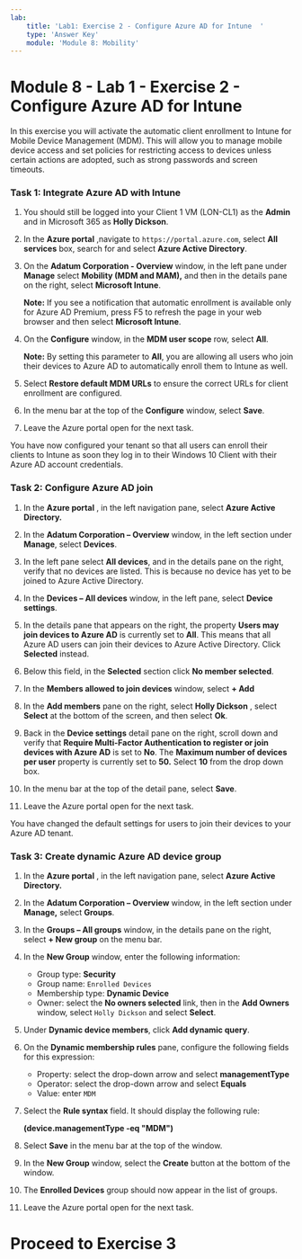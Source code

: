 ```yaml
---
lab:
    title: 'Lab1: Exercise 2 - Configure Azure AD for Intune  '
    type: 'Answer Key'
    module: 'Module 8: Mobility'
---
```


# Module 8 - Lab 1 - Exercise 2 - Configure Azure AD for Intune 

In this exercise you will activate the automatic client enrollment to Intune for Mobile Device Management (MDM). This will allow you to manage mobile device access and set policies for restricting access to devices unless certain actions are adopted, such as strong passwords and screen timeouts.

### Task 1: Integrate Azure AD with Intune

1. You should still be logged into your Client 1 VM (LON-CL1) as the **Admin** and in Microsoft 365 as **Holly Dickson**.

2. In the **Azure portal** ,navigate to `https://portal.azure.com`, select **All services** box, search for and select **Azure Active Directory**.

3. On the **Adatum Corporation - Overview** window, in the left pane under **Manage** select **Mobility (MDM and MAM),** and then in the details pane on the right, select **Microsoft Intune**.

    **Note:** If you see a notification that automatic enrollment is available only for Azure AD Premium, press F5 to refresh the page in your web browser and then select **Microsoft Intune**.

4. On the **Configure** window, in the **MDM user scope** row, select **All**.

    **Note:** By setting this parameter to **All**, you are allowing all users who join their devices to Azure AD to automatically enroll them to Intune as well.

5. Select **Restore default MDM URLs** to ensure the correct URLs for client enrollment are configured.

6. In the menu bar at the top of the **Configure** window, select **Save**.

7. Leave the Azure portal open for the next task.

You have now configured your tenant so that all users can enroll their clients to Intune as soon they log in to their Windows 10 Client with their Azure AD account credentials.


### Task 2: Configure Azure AD join

1. In the **Azure portal** , in the left navigation pane, select **Azure Active Directory.**

2. In the **Adatum Corporation – Overview** window, in the left section under **Manage**, select **Devices**.

3. In the left pane select **All devices**, and in the details pane on the right, verify that no devices are listed. This is because no device has yet to be joined to Azure Active Directory.

4. In the **Devices – All devices** window, in the left pane, select **Device settings**.

5. In the details pane that appears on the right, the property **Users may join devices to Azure AD** is currently set to **All**. This means that all Azure AD users can join their devices to Azure Active Directory. Click **Selected** instead.

6. Below this field, in the **Selected** section click **No member selected**.

7. In the **Members allowed to join devices** window, select **+ Add**

8. In the **Add members** pane on the right, select **Holly Dickson** , select **Select** at the bottom of the screen, and then select **Ok**.

9. Back in the **Device settings** detail pane on the right, scroll down and verify that **Require Multi-Factor Authentication to register or join devices with Azure AD** is set to **No**. The **Maximum number of devices per user** property is currently set to **50.** Select **10** from the drop down box.

10. In the menu bar at the top of the detail pane, select **Save**.

11. Leave the Azure portal open for the next task.

You have changed the default settings for users to join their devices to your Azure AD tenant.


### Task 3: Create dynamic Azure AD device group

1. In the **Azure portal** , in the left navigation pane, select **Azure Active Directory.**

2. In the **Adatum Corporation – Overview** window, in the left section under **Manage,** select **Groups**.

3. In the **Groups – All groups** window, in the details pane on the right, select **+ New group** on the menu bar.

4. In the **New Group** window, enter the following information:

    - Group type: **Security**
    - Group name: `Enrolled Devices`
    - Membership type: **Dynamic Device**
    - Owner: select the **No owners selected** link, then in the **Add Owners** window, select `Holly Dickson` and select **Select**.

5. Under **Dynamic device members**, click **Add dynamic query**.

6. On the **Dynamic membership rules** pane, configure the following fields for this expression:

    - Property: select the drop-down arrow and select **managementType**
    - Operator: select the drop-down arrow and select **Equals**  
    - Value: enter `MDM`

3. Select the **Rule syntax** field. It should display the following rule:

    **(device.managementType -eq  &quot;MDM&quot;)**

7. Select **Save** in the menu bar at the top of the window.

8. In the **New Group** window, select the **Create** button at the bottom of the window.

9. The **Enrolled Devices** group should now appear in the list of groups.

10. Leave the Azure portal open for the next task.


# Proceed to Exercise 3
